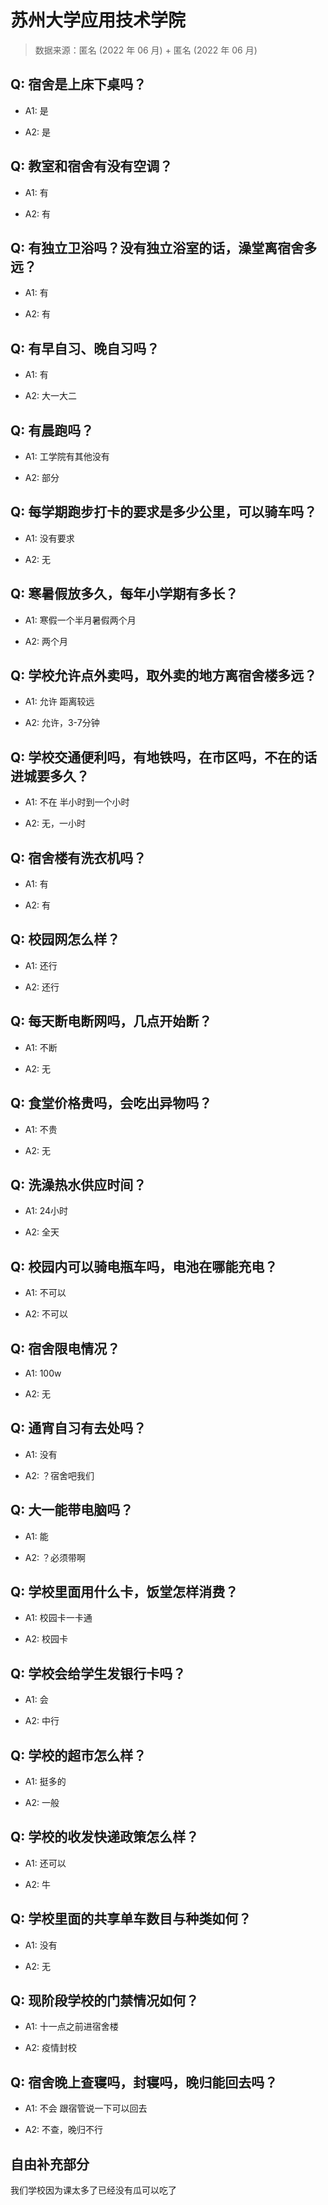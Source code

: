 # 苏州大学应用技术学院

> 数据来源：匿名 (2022 年 06 月) + 匿名 (2022 年 06 月)

## Q: 宿舍是上床下桌吗？

- A1: 是

- A2: 是

## Q: 教室和宿舍有没有空调？

- A1: 有

- A2: 有

## Q: 有独立卫浴吗？没有独立浴室的话，澡堂离宿舍多远？

- A1: 有

- A2: 有

## Q: 有早自习、晚自习吗？

- A1: 有

- A2: 大一大二

## Q: 有晨跑吗？

- A1: 工学院有其他没有

- A2: 部分

## Q: 每学期跑步打卡的要求是多少公里，可以骑车吗？

- A1: 没有要求

- A2: 无

## Q: 寒暑假放多久，每年小学期有多长？

- A1: 寒假一个半月暑假两个月

- A2: 两个月

## Q: 学校允许点外卖吗，取外卖的地方离宿舍楼多远？

- A1: 允许 距离较远

- A2: 允许，3-7分钟

## Q: 学校交通便利吗，有地铁吗，在市区吗，不在的话进城要多久？

- A1: 不在 半小时到一个小时

- A2: 无，一小时

## Q: 宿舍楼有洗衣机吗？

- A1: 有

- A2: 有

## Q: 校园网怎么样？

- A1: 还行

- A2: 还行

## Q: 每天断电断网吗，几点开始断？

- A1: 不断

- A2: 无

## Q: 食堂价格贵吗，会吃出异物吗？

- A1: 不贵

- A2: 无

## Q: 洗澡热水供应时间？

- A1: 24小时

- A2: 全天

## Q: 校园内可以骑电瓶车吗，电池在哪能充电？

- A1: 不可以

- A2: 不可以

## Q: 宿舍限电情况？

- A1: 100w

- A2: 无

## Q: 通宵自习有去处吗？

- A1: 没有

- A2: ？宿舍吧我们

## Q: 大一能带电脑吗？

- A1: 能

- A2: ？必须带啊

## Q: 学校里面用什么卡，饭堂怎样消费？

- A1: 校园卡一卡通

- A2: 校园卡

## Q: 学校会给学生发银行卡吗？

- A1: 会

- A2: 中行

## Q: 学校的超市怎么样？

- A1: 挺多的

- A2: 一般

## Q: 学校的收发快递政策怎么样？

- A1: 还可以

- A2: 牛

## Q: 学校里面的共享单车数目与种类如何？

- A1: 没有

- A2: 无

## Q: 现阶段学校的门禁情况如何？

- A1: 十一点之前进宿舍楼

- A2: 疫情封校

## Q: 宿舍晚上查寝吗，封寝吗，晚归能回去吗？

- A1: 不会 跟宿管说一下可以回去

- A2: 不查，晚归不行

## 自由补充部分

我们学校因为课太多了已经没有瓜可以吃了
